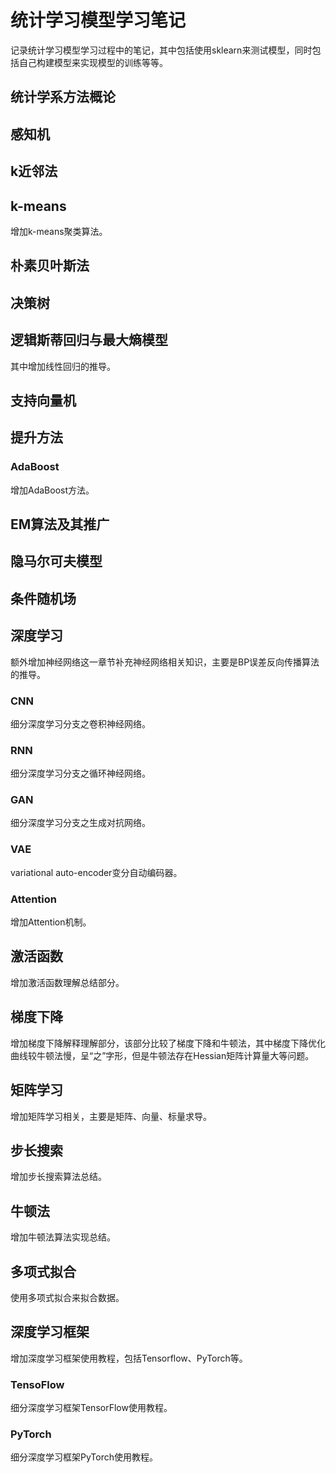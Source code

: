 # 统计学习模型学习笔记

记录统计学习模型学习过程中的笔记，其中包括使用sklearn来测试模型，同时包括自己构建模型来实现模型的训练等等。


## 统计学系方法概论

## 感知机

## k近邻法

## k-means
增加k-means聚类算法。

## 朴素贝叶斯法

## 决策树

## 逻辑斯蒂回归与最大熵模型
其中增加线性回归的推导。

## 支持向量机

## 提升方法

### AdaBoost
增加AdaBoost方法。

## EM算法及其推广

## 隐马尔可夫模型

## 条件随机场

## 深度学习
额外增加神经网络这一章节补充神经网络相关知识，主要是BP误差反向传播算法的推导。

### CNN
细分深度学习分支之卷积神经网络。

### RNN
细分深度学习分支之循环神经网络。

### GAN
细分深度学习分支之生成对抗网络。

### VAE
variational auto-encoder变分自动编码器。

### Attention
增加Attention机制。

## 激活函数
增加激活函数理解总结部分。

## 梯度下降
增加梯度下降解释理解部分，该部分比较了梯度下降和牛顿法，其中梯度下降优化曲线较牛顿法慢，呈“之”字形，但是牛顿法存在Hessian矩阵计算量大等问题。

## 矩阵学习
增加矩阵学习相关，主要是矩阵、向量、标量求导。

## 步长搜索
增加步长搜索算法总结。

## 牛顿法
增加牛顿法算法实现总结。

## 多项式拟合
使用多项式拟合来拟合数据。

## 深度学习框架
增加深度学习框架使用教程，包括Tensorflow、PyTorch等。

### TensoFlow
细分深度学习框架TensorFlow使用教程。

### PyTorch
细分深度学习框架PyTorch使用教程。






